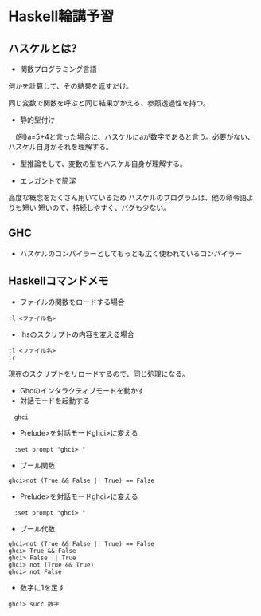 # Haskell輪講予習

## ハスケルとは?

* 関数プログラミング言語

 何かを計算して、その結果を返すだけ。

 同じ変数で関数を呼ぶと同じ結果がかえる、参照透過性を持つ。

* 静的型付け

　(例)a=5+4と言った場合に、ハスケルにaが数字であると言う。必要がない、ハスケル自身がそれを理解する。
 
* 型推論をして、変数の型をハスケル自身が理解する。

* エレガントで簡潔

高度な概念をたくさん用いているため
ハスケルのプログラムは、他の命令語よりも短い
短いので、持続しやすく、バグも少ない。


## GHC

* ハスケルのコンパイラーとしてもっとも広く使われているコンパイラー

## Haskellコマンドメモ

* ファイルの関数をロードする場合
```
:l <ファイル名>
```

* .hsのスクリプトの内容を変える場合
```
:l <ファイル名>
:r
```

現在のスクリプトをリロードするので、同じ処理になる。

* Ghcのインタラクティブモードを動かす
* 対話モードを起動する
```
　ghci
 ```

* Prelude>を対話モードghci>に変える
```
　:set prompt "ghci> "
```
* ブール関数
```
ghci>not (True && False || True) == False
```
* Prelude>を対話モードghci>に変える
```
　:set prompt "ghci> "
 ```

* ブール代数
```
ghci>not (True && False || True) == False
ghci> True && False
ghci> False || True 
ghci> not (True && True)  
ghci> not False 
```

* 数字に1を足す
```
ghci> succ 数字
```

